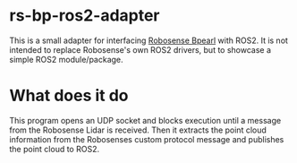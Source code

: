 # rs-bp-ros2-adapter
This is a small adapter for interfacing [Robosense Bpearl](https://www.robosense.ai/rslidar/rs-bpearl) with ROS2.
It is not intended to replace Robosense's own ROS2 drivers, but to showcase a simple ROS2 module/package. 

# What does it do
This program opens an UDP socket and blocks execution until a message from the Robosense Lidar is received. Then it extracts the point cloud information from the Robosenses custom protocol message and publishes the point cloud to ROS2.

